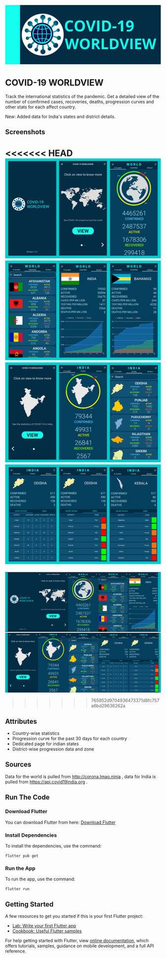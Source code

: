 ![alt text](https://github.com/PratikSonal/COVID-19-WorldView/blob/master/DisplayAssets/HeadLine.PNG)
# COVID-19 WORLDVIEW

Track the international statistics of the pandemic. Get a detailed view of the number of comfirmed cases, recoveries, deaths, progression curves and other stats for each affect country.

New: Added data for India's states and district details.

## Screenshots
<<<<<<< HEAD
![alt text](https://github.com/PratikSonal/COVID-19-WorldView/blob/master/DisplayAssets/Screenshot_1.png)
![alt text](https://github.com/PratikSonal/COVID-19-WorldView/blob/master/DisplayAssets/Screenshot_2.png)
![alt text](https://github.com/PratikSonal/COVID-19-WorldView/blob/master/DisplayAssets/Screenshot_3.png)
![alt text](https://github.com/PratikSonal/COVID-19-WorldView/blob/master/DisplayAssets/Screenshot_4.png)
=======
![alt text](https://github.com/PratikSonal/COVID-19-WorldView/blob/master/DisplayAssets/Content_World.png)
![alt text](https://github.com/PratikSonal/COVID-19-WorldView/blob/master/DisplayAssets/Content_India.png)
>>>>>>> 765952d9704936473371d8fc757a6bd29636262a

## Attributes
* Country-wise statistics
* Progression curve for the past 30 days for each country
* Dedicated page for indian states
* District-wise progression data and zone

## Sources

Data for the world is pulled from http://corona.lmao.ninja , data for India is pulled from https://api.covid19india.org .

## Run The Code

### Download Flutter

You can download Flutter from here: [Download Flutter](https://flutter.dev/docs/get-started/install)

### Install Dependencies

To install the dependencies, use the command:

`flutter pub get`

### Run the App

To run the app, use the command:

`flutter run`

## Getting Started

A few resources to get you started if this is your first Flutter project:

- [Lab: Write your first Flutter app](https://flutter.dev/docs/get-started/codelab)
- [Cookbook: Useful Flutter samples](https://flutter.dev/docs/cookbook)

For help getting started with Flutter, view [online documentation](https://flutter.dev/docs), which offers tutorials, samples, guidance on mobile development, and a full API reference.
